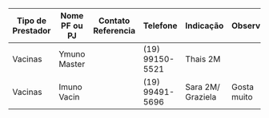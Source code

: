 | Tipo de Prestador | Nome PF ou PJ | Contato Referencia | Telefone        | Indicação         | Observ.     |
| ----------------- | ------------- | ------------------ | --------------- | ----------------- | ----------- |
| Vacinas           | Ymuno Master  |                    | (19) 99150-5521 | Thais 2M          |             |
| Vacinas           | Imuno Vacin   |                    | (19) 99491-5696 | Sara 2M/ Graziela | Gosta muito |